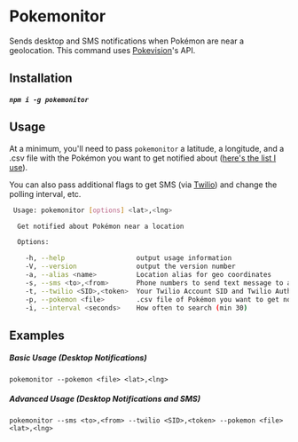 # Pokemonitor

Sends desktop and SMS notifications when Pokémon are near a geolocation. This command uses [Pokevision](https://pokevision.com)'s API.

## Installation

##### `npm i -g pokemonitor`

## Usage

At a minimum, you'll need to pass `pokemonitor` a latitude, a longitude, and a .csv file with the Pokémon you want to get notified about ([here's the list I use](https://gist.githubusercontent.com/jozanza/2ebea6e5bc1a7ac0bc36e1c0a3270de7/raw/431fdca06bb0d66e23804bfb2d91ddb970e30d7e/pokemon.csv)).

You can also pass additional flags to get SMS (via [Twilio](https://twilio.com)) and change the polling interval, etc.

```bash
 Usage: pokemonitor [options] <lat>,<lng>

  Get notified about Pokémon near a location

  Options:

    -h, --help                  output usage information
    -V, --version               output the version number
    -a, --alias <name>          Location alias for geo coordinates
    -s, --sms <to>,<from>       Phone numbers to send text message to and from
    -t, --twilio <SID>,<token>  Your Twilio Account SID and Twilio Auth Token (https://www.twilio.com/console)
    -p, --pokemon <file>        .csv file of Pokémon you want to get notified about
    -i, --interval <seconds>    How often to search (min 30)
```

## Examples

##### Basic Usage (Desktop Notifications)

```
pokemonitor --pokemon <file> <lat>,<lng>
```

##### Advanced Usage (Desktop Notifications and SMS)

```
pokemonitor --sms <to>,<from> --twilio <SID>,<token> --pokemon <file> <lat>,<lng>
```

